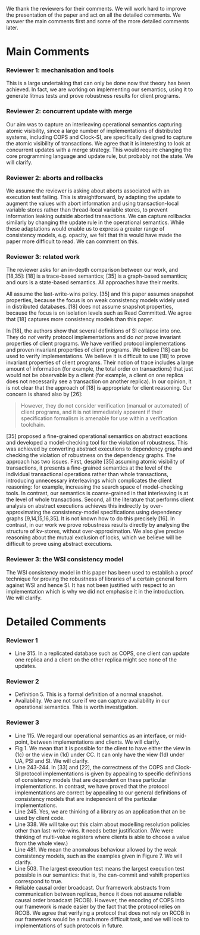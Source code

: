We thank the reviewers for their comments. We will work hard to
improve the presentation of the paper and act on all the detailed
comments. We answer the main comments first and some of the more
detailed comments later.

# Main Comments

### Reviewer 1: mechanisation and tools

This is a large undertaking that can only be done now that theory has 
been achieved. In fact, we are working on implementing our semantics, 
using it to generate litmus tests and prove robustness results for 
client programs.

### Reviewer 2: concurrent update with merge

Our aim was to capture an interleaving operational semantics 
capturing atomic visibility, since a large number of implementations 
of distributed systems, including COPS and Clock-SI, are specifically 
designed to capture the atomic visibility of transactions. We agree 
that it is interesting to look at concurrent updates with a merge 
strategy. This would require changing the core programming language 
and update rule, but probably not the state. We will clarify.
 
### Reviewer 2: aborts and rollbacks

We assume the reviewer is asking about aborts associated with an
execution test failing. This is straightforward, by adapting the
update to augment the values with abort information and using
transaction-local variable stores rather than thread-local variable
stores, to prevent information leaking outside aborted transactions.
We can capture rollbacks similarly by changing the update rule in the
operational semantics.  While these adaptations would enable us to
express a greater range of consistency models, e.g. opacity, we felt
that this would have made the paper more difficult to read. We can
comment on this.

### Reviewer 3: related work

The reviewer asks for an in-depth comparison between our work, and
[18,35]: [18] is a trace-based semantics; [35] is a graph-based
semantics; and ours is a state-based semantics. All approaches have
their merits.

All assume the last-write-wins policy. [35] and this paper assumes
snapshot properties, because the focus is on weak consistency models
widely used in distributed databases. [18] does not assume snapshot
properties, because the focus is on isolation levels such as Read
Committed. We agree that [18] captures more consistency models than
this paper. 

In [18], the authors show that several definitions of SI collapse into
one.  They do *not* verify protocol implementations and do *not* prove
invariant properties of client programs. We have verified protocol
implementations and proven invariant properties of client programs. We
believe [18] can be used to verify implementations. We believe it is
difficult to use [18] to prove invariant properties of client
programs.  Their notion of trace includes a large amount of
information (for example, the total order on transactions) that just
would not be observable by a client (for example, a client on one
replica does not necessarily see a transaction on another replica).
In our opinion, it is not clear that the approach of [18] is
appropriate for client reasoning. Our concern is shared also by [26]:
> However, they do not consider verification (manual or  automated)
> of client programs, and it is not immediately apparent if their
> specification formalism is amenable for use within a verification
> toolchain.

[35] proposed a fine-grained operational semantics on abstract
exactions and developed a model-checking tool for the violation of
robustness. This was achieved by converting abstract executions to
dependency graphs and checking the violation of robustness on the
dependency graphs. The approach has two issues. First, despite [35]
assuming atomic visibility of transactions, it presents a fine-grained
semantics at the level of the individual transactional operations
rather than whole transactions, introducing unnecessary interleavings
which complicates the client reasoning: for example, increasing the
search space of model-checking tools. In contrast, our semantics is
coarse-grained in that interleaving is at the level of whole
transactions. Second, all the literature that performs client analysis
on abstract executions achieves this indirectly by over-approximating
the consistency-model specifications using dependency graphs
[9,14,15,16,35]. It is not known how to do this precisely [16]. In
contrast, in our work we prove robustness results directly by
analysing the structure of kv-stores, without over-approximation.  We
also give precise reasoning about the mutual exclusion of locks,
which we believe will be difficult to prove using abstract executions.

### Reviewer 3: the WSI consistency model

The WSI consistency model in this paper has been used to establish 
a proof technique for proving the robustness of libraries of a certain 
general form against WSI and hence SI. It has not been justified with 
respect to an implementation which is why we did not emphasise it in 
the introduction. We will clarify.

# Detailed Comments

### Reviewer 1

- Line 315. In a replicated database such as COPS, one client can update
one replica and a client on the other replica might see none of the
updates.

### Reviewer 2

- Definition 5. This is a formal definition of a normal snapshot.
- Availability. We are not sure if we can capture availability in our
operational semantics. This is worth investigation. 
 

### Reviewer 3

- Line 115. We regard our operational semantics as an interface, or
mid-point, between implementations and clients. We will clarify.
- Fig 1. We mean that it is possible for the client to have either the
view in (1c) or the view in (1d) under CC. It can only have the view
(1d) under UA, PSI and SI. We will clarify.
- Line 243-244. In [33] and [22], the correctness of the COPS and
Clock-SI protocol implementations is given by appealing to specific
definitions of consistency models that are dependent on these
particular implementations.  In contrast, we have proved that the
protocol implementations are correct by appealing to our general
definitions of consistency models that are independent of the
particular implementations.
- Line 245. Yes, we are thinking of a library as an application that
an be used by client code.
- Line 338. We will take out this claim about modelling resolution
policies other than last-write-wins. It needs better justification.
(We were thinking of multi-value registers where clients is able to
choose a value from the whole view.)
- Line 481. We mean the anomalous behaviour allowed by the weak
consistency models, such as the examples given in Figure 7. We will
clarify.
- Line 503. The largest execution test means the largest execution
test possible in our semantics: that is, the can-commit and vshift
properties correspond to true.
- Reliable causal order broadcast. Our framework abstracts from
communication between replicas, hence it does not assume reliable
causal order broadcast (RCOB). However, the encoding of COPS into our
framework is made easier by the fact that the protocol relies on RCOB.
We agree that verifying a protocol that does not rely on RCOB in our
framework would be a much more difficult task, and we will look to
implementations of such protocols in future. 
